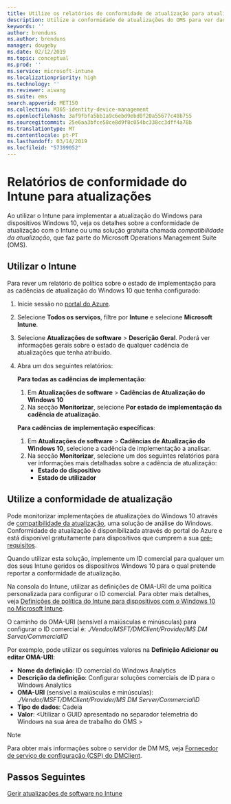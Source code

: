 ```yaml
---
title: Utilize os relatórios de conformidade de atualização para atualizações do Windows no Microsoft Intune | Documentos da Microsoft
description: Utilize a conformidade de atualizações do OMS para ver dados do relatório de atualizações do Windows implementou com o Intune.
keywords: ''
author: brenduns
ms.author: brenduns
manager: dougeby
ms.date: 02/12/2019
ms.topic: conceptual
ms.prod: ''
ms.service: microsoft-intune
ms.localizationpriority: high
ms.technology: ''
ms.reviewer: aiwang
ms.suite: ems
search.appverid: MET150
ms.collection: M365-identity-device-management
ms.openlocfilehash: 3af9fbfa5bb1a9c6ebd9ebd0f20a55677c48b755
ms.sourcegitcommit: 25e6aa3bfce58ce8d9f8c054bc338cc3dff4a78b
ms.translationtype: MT
ms.contentlocale: pt-PT
ms.lasthandoff: 03/14/2019
ms.locfileid: "57399052"
---
```

# <a name="intune-compliance-reports-for-updates"></a>Relatórios de conformidade do Intune para atualizações
Ao utilizar o Intune para implementar a atualização do Windows para dispositivos Windows 10, veja os detalhes sobre a conformidade de atualização com o Intune ou uma solução gratuita chamada *compatibilidade da atualização*, que faz parte do Microsoft Operations Management Suite (OMS).

## <a name="use-intune"></a>Utilizar o Intune
Para rever um relatório de política sobre o estado de implementação para as cadências de atualização do Windows 10 que tenha configurado: 
1. Inicie sessão no [portal do Azure](https://portal.azure.com/).
2. Selecione **Todos os serviços**, filtre por **Intune** e selecione **Microsoft Intune**.
3. Selecione **Atualizações de software** > **Descrição Geral**. Poderá ver informações gerais sobre o estado de qualquer cadência de atualizações que tenha atribuído.
4. Abra um dos seguintes relatórios:  

   **Para todas as cadências de implementação**:
   1. Em **Atualizações de software** > **Cadências de Atualização do Windows 10**
   2. Na secção **Monitorizar**, selecione **Por estado de implementação da cadência de atualização**.  

   **Para cadências de implementação específicas**:  

   1. Em **Atualizações de software** > **Cadências de Atualização do Windows 10**, selecione a cadência de implementação a analisar.  
   2. Na secção **Monitorizar**, selecione um dos seguintes relatórios para ver informações mais detalhadas sobre a cadência de atualização:  
      - **Estado do dispositivo**  
      - **Estado de utilizador**  

## <a name="use-update-compliance"></a>Utilize a conformidade de atualização
Pode monitorizar implementações de atualizações do Windows 10 através de [compatibilidade da atualização](https://technet.microsoft.com/itpro/windows/manage/update-compliance-monitor), uma solução de análise do Windows. Conformidade de atualização é disponibilizada através do portal do Azure e está disponível gratuitamente para dispositivos que cumprem a sua [pré-requisitos](https://docs.microsoft.com/windows/deployment/update/update-compliance-get-started#update-compliance-prerequisites).  

Quando utilizar esta solução, implemente um ID comercial para qualquer um dos seus Intune geridos os dispositivos Windows 10 para o qual pretende reportar a conformidade de atualização.  

Na consola do Intune, utilizar as definições de OMA-URI de uma política personalizada para configurar o ID comercial. Para obter mais detalhes, veja [Definições de política do Intune para dispositivos com o Windows 10 no Microsoft Intune](https://docs.microsoft.com/intune-classic/deploy-use/windows-10-policy-settings-in-microsoft-intune).  

O caminho do OMA-URI (sensível a maiúsculas e minúsculas) para configurar o ID comercial é: *./Vendor/MSFT/DMClient/Provider/MS DM Server/CommercialID*  

Por exemplo, pode utilizar os seguintes valores na **Definição Adicionar ou editar OMA-URI**:
- **Nome da definição**: ID comercial do Windows Analytics
- **Descrição da definição**: Configurar soluções comerciais de ID para o Windows Analytics
- **OMA-URI** (sensível a maiúsculas e minúsculas): *./Vendor/MSFT/DMClient/Provider/MS DM Server/CommercialID*
- **Tipo de dados**: Cadeia
- **Valor**: \<Utilizar o GUID apresentado no separador telemetria do Windows na sua área de trabalho do OMS >
 
> [!NOTE]  
> Para obter mais informações sobre o servidor de DM MS, veja [Fornecedor de serviço de configuração (CSP) do DMClient]( https://docs.microsoft.com/windows/client-management/mdm/dmclient-csp).

## <a name="next-steps"></a>Passos Seguintes
[Gerir atualizações de software no Intune](windows-update-for-business-configure.md)

